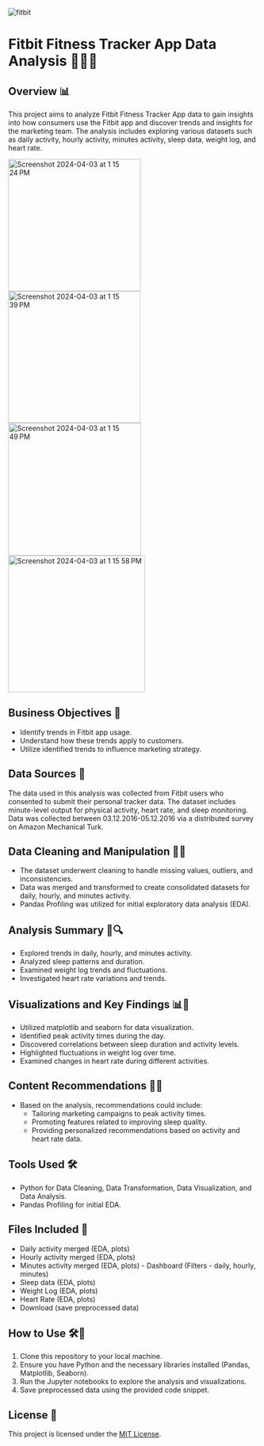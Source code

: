 ![fitbit ](https://github.com/Adityaabhiram315/Fitbit-Consumer-Behaviour-Analysis/assets/95640107/cba7a419-2a97-4046-ac3b-d42e6bc96f96)




# Fitbit Fitness Tracker App Data Analysis 🏃‍♂️💤

## Overview 📊

This project aims to analyze Fitbit Fitness Tracker App data to gain insights into how consumers use the Fitbit app and discover trends and insights for the marketing team. The analysis includes exploring various datasets such as daily activity, hourly activity, minutes activity, sleep 
data, weight log, and heart rate.


<img width="267" alt="Screenshot 2024-04-03 at 1 15 24 PM" src="https://github.com/Adityaabhiram315/Fitbit-Consumer-Behaviour-Analysis/assets/95640107/34d3108f-a2ca-44a0-8fec-b224ba24f215">

<img width="266" alt="Screenshot 2024-04-03 at 1 15 39 PM" src="https://github.com/Adityaabhiram315/Fitbit-Consumer-Behaviour-Analysis/assets/95640107/5d3d235a-07aa-477d-b55f-c0afca3a563d">

<img width="268" alt="Screenshot 2024-04-03 at 1 15 49 PM" src="https://github.com/Adityaabhiram315/Fitbit-Consumer-Behaviour-Analysis/assets/95640107/d16c6ccd-a164-4894-b36a-1c9fe2792348">

<img width="276" alt="Screenshot 2024-04-03 at 1 15 58 PM" src="https://github.com/Adityaabhiram315/Fitbit-Consumer-Behaviour-Analysis/assets/95640107/f215865a-5cdb-4e01-b572-bcb17351daa9">



## Business Objectives 🎯

- Identify trends in Fitbit app usage.
- Understand how these trends apply to customers.
- Utilize identified trends to influence marketing strategy.

## Data Sources 📂

The data used in this analysis was collected from Fitbit users who consented to submit their personal tracker data. The dataset includes minute-level output for physical activity, heart rate, and sleep monitoring. Data was collected between 03.12.2016-05.12.2016 via a distributed survey on Amazon Mechanical Turk.

## Data Cleaning and Manipulation 🧹🔧

- The dataset underwent cleaning to handle missing values, outliers, and inconsistencies.
- Data was merged and transformed to create consolidated datasets for daily, hourly, and minutes activity.
- Pandas Profiling was utilized for initial exploratory data analysis (EDA).

## Analysis Summary 📝🔍

- Explored trends in daily, hourly, and minutes activity.
- Analyzed sleep patterns and duration.
- Examined weight log trends and fluctuations.
- Investigated heart rate variations and trends.

## Visualizations and Key Findings 📊🔑

- Utilized matplotlib and seaborn for data visualization.
- Identified peak activity times during the day.
- Discovered correlations between sleep duration and activity levels.
- Highlighted fluctuations in weight log over time.
- Examined changes in heart rate during different activities.

## Content Recommendations 📌💡

- Based on the analysis, recommendations could include:
  - Tailoring marketing campaigns to peak activity times.
  - Promoting features related to improving sleep quality.
  - Providing personalized recommendations based on activity and heart rate data.

## Tools Used 🛠️

- Python for Data Cleaning, Data Transformation, Data Visualization, and Data Analysis.
- Pandas Profiling for initial EDA.

## Files Included 📄

- Daily activity merged (EDA, plots)
- Hourly activity merged (EDA, plots)
- Minutes activity merged (EDA, plots) - Dashboard (Filters - daily, hourly, minutes)
- Sleep data (EDA, plots)
- Weight Log (EDA, plots)
- Heart Rate (EDA, plots)
- Download (save preprocessed data)

## How to Use 🛠️📝

1. Clone this repository to your local machine.
2. Ensure you have Python and the necessary libraries installed (Pandas, Matplotlib, Seaborn).
3. Run the Jupyter notebooks to explore the analysis and visualizations.
4. Save preprocessed data using the provided code snippet.

## License 📜

This project is licensed under the [MIT License](link-to-license-file).

